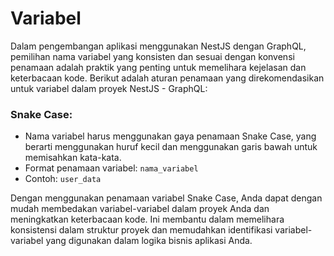 # Variabel

Dalam pengembangan aplikasi menggunakan NestJS dengan GraphQL, pemilihan nama variabel yang konsisten dan sesuai dengan konvensi penamaan adalah praktik yang penting untuk memelihara kejelasan dan keterbacaan kode. Berikut adalah aturan penamaan yang direkomendasikan untuk variabel dalam proyek NestJS - GraphQL:

### Snake Case:
- Nama variabel harus menggunakan gaya penamaan Snake Case, yang berarti menggunakan huruf kecil dan menggunakan garis bawah untuk memisahkan kata-kata.
- Format penamaan variabel: ```nama_variabel```
- Contoh: ```user_data```

Dengan menggunakan penamaan variabel Snake Case, Anda dapat dengan mudah membedakan variabel-variabel dalam proyek Anda dan meningkatkan keterbacaan kode. Ini membantu dalam memelihara konsistensi dalam struktur proyek dan memudahkan identifikasi variabel-variabel yang digunakan dalam logika bisnis aplikasi Anda.